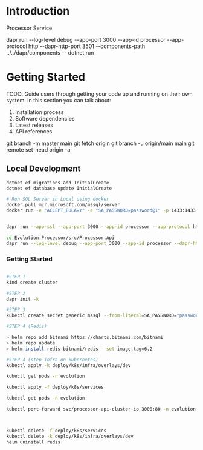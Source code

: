 # Introduction 
Processor Service

dapr run --log-level debug --app-port 3000 --app-id processor --app-protocol http --dapr-http-port 3501 --components-path ../../dapr/components -- dotnet run
# Getting Started
TODO: Guide users through getting your code up and running on their own system. In this section you can talk about:
1.	Installation process
2.	Software dependencies
3.	Latest releases
4.	API references

git branch -m master main
git fetch origin
git branch -u origin/main main
git remote set-head origin -a


## Local Development

```sh
dotnet ef migrations add InitialCreate
dotnet ef database update InitialCreate

# Run SQL Server in Local using docker
docker pull mcr.microsoft.com/mssql/server
docker run -e "ACCEPT_EULA=Y" -e "SA_PASSWORD=password@1" -p 1433:1433 --name sql -d mcr.microsoft.com/mssql/server:2017-latest


dapr run --app-ssl --app-port 3000 --app-id processor --app-protocol http --dapr-http-port 3501 --components-path ../../dapr/components -- dotnet run

cd Evolution.Processor/src/Processor.Api
dapr run --log-level debug --app-port 3000 --app-id processor --dapr-http-port 3500 --components-path ../../dapr/components -- dotnet run

```

### Getting Started
```sh

#STEP 1
kind create cluster

#STEP 2
dapr init -k

#STEP 3
kubectl create secret generic mssql --from-literal=SA_PASSWORD="password@1" -n evolution

#STEP 4 (Redis)

> helm repo add bitnami https://charts.bitnami.com/bitnami
> helm repo update
> helm install redis bitnami/redis --set image.tag=6.2

#STEP 4 (step infra on kubernetes)
kubectl apply -k deploy/k8s/infra/overlays/dev

kubectl get pods -n evolution

kubectl apply -f deploy/k8s/services

kubectl get pods -n evolution

kubectl port-forward svc/processor-api-cluster-ip 3000:80 -n evolution



kubectl delete -f deploy/k8s/services
kubectl delete -k deploy/k8s/infra/overlays/dev
helm uninstall redis

```